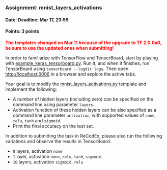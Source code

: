### Assignment: mnist_layers_activations
#### Date: Deadline: Mar 17, 23:59
#### Points: 3 points

**<span style="color: red">The templates changed on Mar 11 because of the upgrade to TF 2.0.0a0,
be sure to use the updated ones when submitting!</span>**

In order to familiarize with TensorFlow and TensorBoard, start by playing with
[example_keras_tensorboard.py](https://github.com/ufal/npfl114/tree/past-1819/labs/01/example_keras_tensorboard.py).
Run it, and when it finishes, run TensorBoard using `tensorboard --logdir logs`.
Then open <http://localhost:6006> in a browser and explore the active tabs.

Your goal is to modify the
[mnist_layers_activations.py](https://github.com/ufal/npfl114/tree/past-1819/labs/01/mnist_layers_activations.py)
template and implement the following:
- A number of hidden layers (including zero) can be specified on the command line
  using parameter `layers`.
- Activation function of these hidden layers can be also specified as a command
  line parameter `activation`, with supported values of `none`, `relu`, `tanh`
  and `sigmoid`.
- Print the final accuracy on the test set.

In addition to submitting the task in ReCodEx, please also run the following
variations and observe the results in TensorBoard:
- `0` layers, activation `none`
- `1` layer, activation `none`, `relu`, `tanh`, `sigmoid`
- `10` layers, activation `sigmoid`, `relu`
